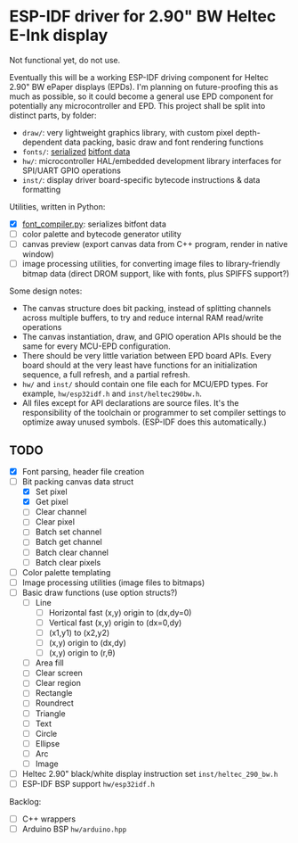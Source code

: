 # ESP-IDF driver for 2.90" BW Heltec E-Ink display

Not functional yet, do not use.

Eventually this will be a working ESP-IDF driving component for Heltec 2.90" BW
ePaper displays (EPDs). I'm planning on future-proofing this as much as
possible, so it could become a general use EPD component for potentially any
microcontroller and EPD. This project shall be split into distinct parts, by
folder:

- `draw/`: very lightweight graphics library, with custom pixel depth-dependent
  data packing, basic draw and font rendering functions
- `fonts/`: [serialized](font_compiler.py) [bitfont data](https://github.com/robhagemans/hoard-of-bitfonts)
- `hw/`: microcontroller HAL/embedded development library interfaces for
  SPI/UART GPIO operations
- `inst/`: display driver board-specific bytecode instructions & data
  formatting

Utilities, written in Python:

- [x] [font_compiler.py](font_compiler.py): serializes bitfont data
- [ ] color palette and bytecode generator utility
- [ ] canvas preview (export canvas data from C++ program, render in
  native window)
- [ ] image processing utilities, for converting image files to
  library-friendly bitmap data (direct DROM support, like with fonts, plus
  SPIFFS support?)

Some design notes:

- The canvas structure does bit packing, instead of splitting channels across
  multiple buffers, to try and reduce internal RAM read/write operations
- The canvas instantiation, draw, and GPIO operation APIs should be the same
  for every MCU-EPD configuration.
- There should be very little variation between EPD board APIs. Every board
  should at the very least have functions for an initialization sequence, a
  full refresh, and a partial refresh.
- `hw/` and `inst/` should contain one file each for MCU/EPD types. For
  example, `hw/esp32idf.h` and `inst/heltec290bw.h`.
- All files except for API declarations are source files. It's the
  responsibility of the toolchain or programmer to set compiler settings to
  optimize away unused symbols. (ESP-IDF does this automatically.)

## TODO
- [x] Font parsing, header file creation
- [ ] Bit packing canvas data struct
  - [x] Set pixel
  - [x] Get pixel
  - [ ] Clear channel
  - [ ] Clear pixel
  - [ ] Batch set channel
  - [ ] Batch get channel
  - [ ] Batch clear channel
  - [ ] Batch clear pixels
- [ ] Color palette templating
- [ ] Image processing utilities (image files to bitmaps)
- [ ] Basic draw functions (use option structs?)
  - [ ] Line
    - [ ] Horizontal fast (x,y) origin to (dx,dy=0)
    - [ ] Vertical fast (x,y) origin to (dx=0,dy)
    - [ ] (x1,y1) to (x2,y2)
    - [ ] (x,y) origin to (dx,dy)
    - [ ] (x,y) origin to (r,θ)
  - [ ] Area fill
  - [ ] Clear screen
  - [ ] Clear region
  - [ ] Rectangle
  - [ ] Roundrect
  - [ ] Triangle
  - [ ] Text
  - [ ] Circle
  - [ ] Ellipse
  - [ ] Arc
  - [ ] Image
- [ ] Heltec 2.90" black/white display instruction set `inst/heltec_290_bw.h`
- [ ] ESP-IDF BSP support `hw/esp32idf.h`

Backlog:
- [ ] C++ wrappers
- [ ] Arduino BSP `hw/arduino.hpp`
